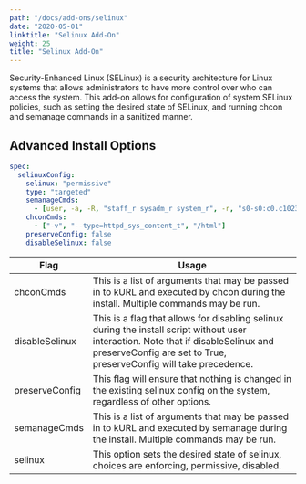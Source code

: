 ```yaml
---
path: "/docs/add-ons/selinux"
date: "2020-05-01"
linktitle: "Selinux Add-On"
weight: 25
title: "Selinux Add-On"
---
```


Security-Enhanced Linux (SELinux) is a security architecture for Linux systems that allows administrators to have more control over who can access the system.
This add-on allows for configuration of system SELinux policies, such as setting the desired state of SELinux, and running chcon and semanage commands in a sanitized manner.

## Advanced Install Options

```yaml
spec:
  selinuxConfig:
    selinux: "permissive"
    type: "targeted"
    semanageCmds:
      - [user, -a, -R, "staff_r sysadm_r system_r", -r, "s0-s0:c0.c1023", my_staff_u]
    chconCmds:
      - ["-v", "--type=httpd_sys_content_t", "/html"]
    preserveConfig: false
    disableSelinux: false
```

| Flag           | Usage                                                                                                                                                                                                     |
| -------------- | --------------------------------------------------------------------------------------------------------------------------------------------------------------------------------------------------------- |
| chconCmds      | This is a list of arguments that may be passed in to kURL and executed by chcon during the install. Multiple commands may be run.                                                                         |
| disableSelinux | This is a flag that allows for disabling selinux during the install script without user interaction. Note that if disableSelinux and preserveConfig are set to True, preserveConfig will take precedence. |
| preserveConfig | This flag will ensure that nothing is changed in the existing selinux config on the system, regardless of other options.                                                                                  |
| semanageCmds   | This is a list of arguments that may be passed in to kURL and executed by semanage during the install. Multiple commands may be run.                                                                      |
| selinux        | This option sets the desired state of selinux, choices are enforcing, permissive, disabled.                                                                                                               |
